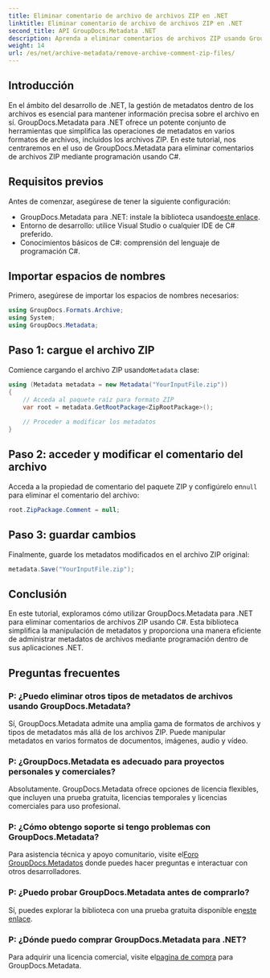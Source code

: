 ```yaml
---
title: Eliminar comentario de archivo de archivos ZIP en .NET
linktitle: Eliminar comentario de archivo de archivos ZIP en .NET
second_title: API GroupDocs.Metadata .NET
description: Aprenda a eliminar comentarios de archivos ZIP usando GroupDocs.Metadata para .NET. Mejore sus habilidades de gestión de metadatos.
weight: 14
url: /es/net/archive-metadata/remove-archive-comment-zip-files/
---
```

## Introducción
En el ámbito del desarrollo de .NET, la gestión de metadatos dentro de los archivos es esencial para mantener información precisa sobre el archivo en sí. GroupDocs.Metadata para .NET ofrece un potente conjunto de herramientas que simplifica las operaciones de metadatos en varios formatos de archivos, incluidos los archivos ZIP. En este tutorial, nos centraremos en el uso de GroupDocs.Metadata para eliminar comentarios de archivos ZIP mediante programación usando C#. 
## Requisitos previos
Antes de comenzar, asegúrese de tener la siguiente configuración:
-  GroupDocs.Metadata para .NET: instale la biblioteca usando[este enlace](https://releases.groupdocs.com/metadata/net/).
- Entorno de desarrollo: utilice Visual Studio o cualquier IDE de C# preferido.
- Conocimientos básicos de C#: comprensión del lenguaje de programación C#.

## Importar espacios de nombres
Primero, asegúrese de importar los espacios de nombres necesarios:
```csharp
using GroupDocs.Formats.Archive;
using System;
using GroupDocs.Metadata;
```

## Paso 1: cargue el archivo ZIP
 Comience cargando el archivo ZIP usando`Metadata` clase:
```csharp
using (Metadata metadata = new Metadata("YourInputFile.zip"))
{
    // Acceda al paquete raíz para formato ZIP
    var root = metadata.GetRootPackage<ZipRootPackage>();
    
    // Proceder a modificar los metadatos
}
```
## Paso 2: acceder y modificar el comentario del archivo
Acceda a la propiedad de comentario del paquete ZIP y configúrelo en`null` para eliminar el comentario del archivo:
```csharp
root.ZipPackage.Comment = null;
```
## Paso 3: guardar cambios
Finalmente, guarde los metadatos modificados en el archivo ZIP original:
```csharp
metadata.Save("YourInputFile.zip");
```

## Conclusión
En este tutorial, exploramos cómo utilizar GroupDocs.Metadata para .NET para eliminar comentarios de archivos ZIP usando C#. Esta biblioteca simplifica la manipulación de metadatos y proporciona una manera eficiente de administrar metadatos de archivos mediante programación dentro de sus aplicaciones .NET.

## Preguntas frecuentes
### P: ¿Puedo eliminar otros tipos de metadatos de archivos usando GroupDocs.Metadata?
Sí, GroupDocs.Metadata admite una amplia gama de formatos de archivos y tipos de metadatos más allá de los archivos ZIP. Puede manipular metadatos en varios formatos de documentos, imágenes, audio y vídeo.
### P: ¿GroupDocs.Metadata es adecuado para proyectos personales y comerciales?
Absolutamente. GroupDocs.Metadata ofrece opciones de licencia flexibles, que incluyen una prueba gratuita, licencias temporales y licencias comerciales para uso profesional.
### P: ¿Cómo obtengo soporte si tengo problemas con GroupDocs.Metadata?
 Para asistencia técnica y apoyo comunitario, visite el[Foro GroupDocs.Metadatos](https://forum.groupdocs.com/c/metadata/14) donde puedes hacer preguntas e interactuar con otros desarrolladores.
### P: ¿Puedo probar GroupDocs.Metadata antes de comprarlo?
 Sí, puedes explorar la biblioteca con una prueba gratuita disponible en[este enlace](https://releases.groupdocs.com/).
### P: ¿Dónde puedo comprar GroupDocs.Metadata para .NET?
 Para adquirir una licencia comercial, visite el[pagina de compra](https://purchase.groupdocs.com/buy) para GroupDocs.Metadata.